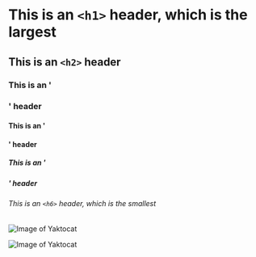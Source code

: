 # This is an `<h1>` header, which is the largest

## This is an `<h2>` header

### This is an '<h3>' header

#### This is an '<h4>' header

##### This is an '<h5>' header

###### This is an `<h6>` header, which is the smallest

![Image of Yaktocat](URL_of_image)

![Image of Yaktocat](https://octodex.github.com/images/yaktocat.png)

